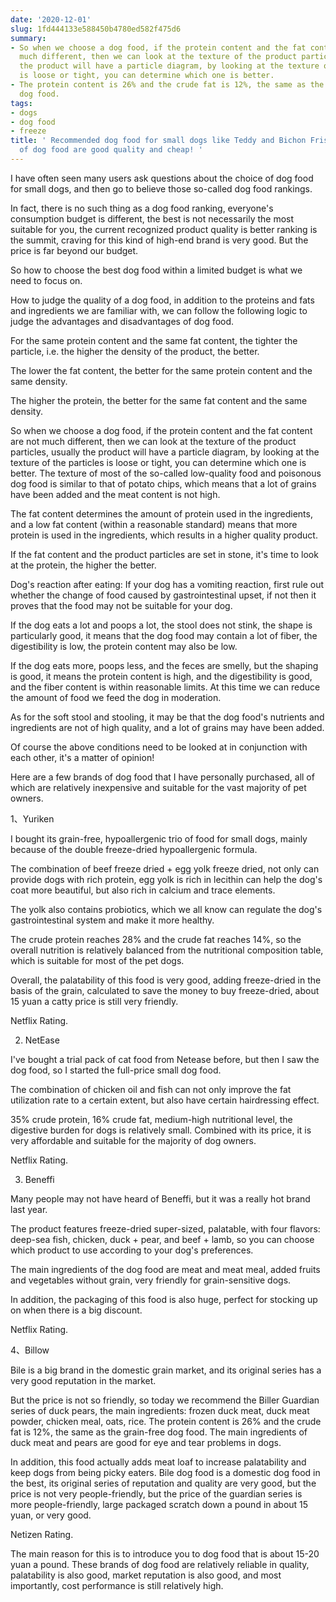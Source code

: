```yaml
---
date: '2020-12-01'
slug: 1fd444133e588450b4780ed582f475d6
summary:
- So when we choose a dog food, if the protein content and the fat content are not
  much different, then we can look at the texture of the product particles, usually
  the product will have a particle diagram, by looking at the texture of the particles
  is loose or tight, you can determine which one is better.
- The protein content is 26% and the crude fat is 12%, the same as the grain-free
  dog food.
tags:
- dogs
- dog food
- freeze
title: ' Recommended dog food for small dogs like Teddy and Bichon Frise! These brands
  of dog food are good quality and cheap! '
---
```


 I have often seen many users ask questions about the choice of dog food for small dogs, and then go to believe those so-called dog food rankings.

In fact, there is no such thing as a dog food ranking, everyone's consumption budget is different, the best is not necessarily the most suitable for you, the current recognized product quality is better ranking is the summit, craving for this kind of high-end brand is very good. But the price is far beyond our budget.

So how to choose the best dog food within a limited budget is what we need to focus on.

How to judge the quality of a dog food, in addition to the proteins and fats and ingredients we are familiar with, we can follow the following logic to judge the advantages and disadvantages of dog food.

For the same protein content and the same fat content, the tighter the particle, i.e. the higher the density of the product, the better.

The lower the fat content, the better for the same protein content and the same density.

The higher the protein, the better for the same fat content and the same density.

So when we choose a dog food, if the protein content and the fat content are not much different, then we can look at the texture of the product particles, usually the product will have a particle diagram, by looking at the texture of the particles is loose or tight, you can determine which one is better. The texture of most of the so-called low-quality food and poisonous dog food is similar to that of potato chips, which means that a lot of grains have been added and the meat content is not high.

The fat content determines the amount of protein used in the ingredients, and a low fat content (within a reasonable standard) means that more protein is used in the ingredients, which results in a higher quality product.

If the fat content and the product particles are set in stone, it's time to look at the protein, the higher the better.

Dog's reaction after eating: If your dog has a vomiting reaction, first rule out whether the change of food caused by gastrointestinal upset, if not then it proves that the food may not be suitable for your dog.

If the dog eats a lot and poops a lot, the stool does not stink, the shape is particularly good, it means that the dog food may contain a lot of fiber, the digestibility is low, the protein content may also be low.

If the dog eats more, poops less, and the feces are smelly, but the shaping is good, it means the protein content is high, and the digestibility is good, and the fiber content is within reasonable limits. At this time we can reduce the amount of food we feed the dog in moderation.

As for the soft stool and stooling, it may be that the dog food's nutrients and ingredients are not of high quality, and a lot of grains may have been added.

Of course the above conditions need to be looked at in conjunction with each other, it's a matter of opinion!

Here are a few brands of dog food that I have personally purchased, all of which are relatively inexpensive and suitable for the vast majority of pet owners.

1、Yuriken

I bought its grain-free, hypoallergenic trio of food for small dogs, mainly because of the double freeze-dried hypoallergenic formula.

The combination of beef freeze dried + egg yolk freeze dried, not only can provide dogs with rich protein, egg yolk is rich in lecithin can help the dog's coat more beautiful, but also rich in calcium and trace elements.

The yolk also contains probiotics, which we all know can regulate the dog's gastrointestinal system and make it more healthy.

The crude protein reaches 28% and the crude fat reaches 14%, so the overall nutrition is relatively balanced from the nutritional composition table, which is suitable for most of the pet dogs.

Overall, the palatability of this food is very good, adding freeze-dried in the basis of the grain, calculated to save the money to buy freeze-dried, about 15 yuan a catty price is still very friendly.

Netflix Rating.

2. NetEase

I've bought a trial pack of cat food from Netease before, but then I saw the dog food, so I started the full-price small dog food.

The combination of chicken oil and fish can not only improve the fat utilization rate to a certain extent, but also have certain hairdressing effect.

35% crude protein, 16% crude fat, medium-high nutritional level, the digestive burden for dogs is relatively small. Combined with its price, it is very affordable and suitable for the majority of dog owners.

Netflix Rating.

3. Beneffi

Many people may not have heard of Beneffi, but it was a really hot brand last year.

The product features freeze-dried super-sized, palatable, with four flavors: deep-sea fish, chicken, duck + pear, and beef + lamb, so you can choose which product to use according to your dog's preferences.

The main ingredients of the dog food are meat and meat meal, added fruits and vegetables without grain, very friendly for grain-sensitive dogs.

In addition, the packaging of this food is also huge, perfect for stocking up on when there is a big discount.

Netflix Rating.

4、Billow

Bile is a big brand in the domestic grain market, and its original series has a very good reputation in the market.

But the price is not so friendly, so today we recommend the Biller Guardian series of duck pears, the main ingredients: frozen duck meat, duck meat powder, chicken meal, oats, rice. The protein content is 26% and the crude fat is 12%, the same as the grain-free dog food. The main ingredients of duck meat and pears are good for eye and tear problems in dogs.

In addition, this food actually adds meat loaf to increase palatability and keep dogs from being picky eaters. Bile dog food is a domestic dog food in the best, its original series of reputation and quality are very good, but the price is not very people-friendly, but the price of the guardian series is more people-friendly, large packaged scratch down a pound in about 15 yuan, or very good.

Netizen Rating.

The main reason for this is to introduce you to dog food that is about 15-20 yuan a pound. These brands of dog food are relatively reliable in quality, palatability is also good, market reputation is also good, and most importantly, cost performance is still relatively high.

 
        
